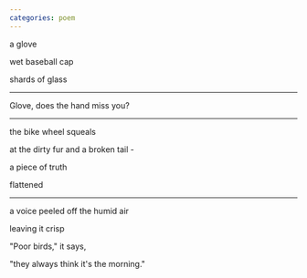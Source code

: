 ```yaml
---
categories: poem
---
```

a glove

wet baseball cap

shards of glass

***

Glove, does the hand miss you?

***

the bike wheel squeals

at the dirty fur and a broken tail -

a piece of truth

flattened

***

a voice peeled off the humid air

leaving it crisp

"Poor birds," it says,

"they always think it's the morning."
